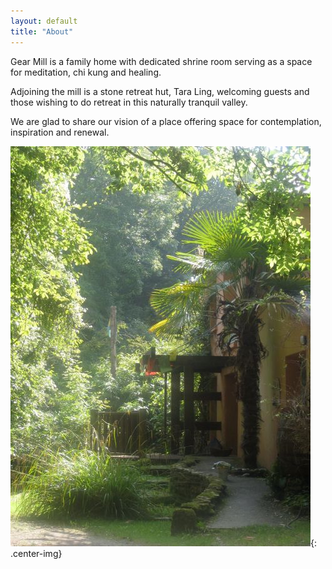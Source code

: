 ```yaml
---
layout: default
title: "About"
---
```


<div class="col-left" markdown="1">

Gear Mill is a family home with dedicated shrine room serving as a space for meditation, chi kung and healing.

Adjoining the mill is a stone retreat hut, Tara Ling, welcoming guests and those wishing to do retreat in this naturally tranquil valley. 

We are glad to share our vision of a place offering space for contemplation, inspiration and renewal.

</div>

<div class="col-right" markdown="1">

![Gear Mill](/assets/images/gallery/housePath.jpg "house path"){: .center-img}

</div>
